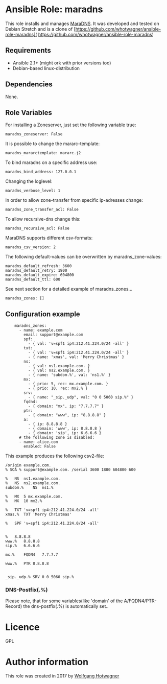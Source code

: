 # Ansible Role: maradns

This role installs and manages [MaraDNS](http://www.maradns.org/). It was developed and tested on Debian Stretch and is a clone of
[https://github.com/whotwagner/ansible-role-maradns]( https://github.com/whotwagner/ansible-role-maradns)

## Requirements

- Ansible 2.1+ (might ork with prior versions too)
- Debian-based linux-distribution

## Dependencies

None.

## Role Variables

For installing a Zoneserver, just set the following variable true:

```
maradns_zoneserver: False
```

It is possible to change the mararc-template:

```
maradns_mararctemplate: mararc.j2
```

To bind maradns on a specific address use:

```
maradns_bind_address: 127.0.0.1
```

Changing the loglevel:

```
maradns_verbose_level: 1
```

In order to allow zone-transfer from specific ip-adresses change:
```
maradns_zone_transfer_acl: False
```

To allow recursive-dns change this:

```
maradns_recursive_acl: False
```

MaraDNS supports different csv-formats:

```
maradns_csv_version: 2
```
The following default-values can be overwritten by maradns_zone-values:

```
maradns_default_refresh: 3600
maradns_default_retry: 1800
maradns_default_expire: 604800
maradns_default_ttl: 600
```

See next section for a detailed example of maradns_zones...
```
maradns_zones: []
```


## Configuration example

```
    maradns_zones:
      - name: example.com
        email: support@example.com
        spf:
          - { val: 'v=spf1 ip4:212.41.224.0/24 -all' }
        txt:
          - { val: 'v=spf1 ip4:212.41.224.0/24 -all' }
          - { name: 'xmas', val: 'Merry Christmas' }
        ns:
          - { val: ns1.example.com. }
          - { val: ns2.example.com. }
          - { name: 'subdom.%', val: 'ns1.%' }
        mx:
          - { prio: 5, rec: mx.example.com. }
          - { prio: 10, rec: mx2.% }
        srv:
          - { name: "_sip._udp", val: "0 0 5060 sip.%" }
        fqdn4:
          - { domain: "mx", ip: "7.7.7.7" }
        ptr:
          - { domain: "www", ip: "8.8.8.8" }
        a:
          - { ip: 8.8.8.8 }
          - { domain: 'www', ip: 8.8.8.8 }
          - { domain: 'sip', ip: 6.6.6.6 }
      # the following zone is disabled:
      - name: alice.com
        enabled: False

```
This example produces the following csv2-file:


```
/origin example.com.
% SOA % support@example.com. /serial 3600 1800 604800 600 

%	NS	ns1.example.com. 
%	NS	ns2.example.com. 
subdom.%	NS	ns1.% 

%	MX	5 mx.example.com. 
%	MX	10 mx2.% 

%	TXT	'v=spf1 ip4:212.41.224.0/24 -all' 
xmas.%	TXT	'Merry Christmas' 

%	SPF	'v=spf1 ip4:212.41.224.0/24 -all' 


%	8.8.8.8 
www.%	8.8.8.8 
sip.%	6.6.6.6 

mx.%	FQDN4	7.7.7.7 

www.%	PTR	8.8.8.8 


_sip._udp.%	SRV	0 0 5060 sip.% 

```

### DNS-Postfix(.%)

Please note, that for some variables(like 'domain' of the A/FQDN4/PTR-Record) the dns-postfix(.%) is automatically set..

# Licence

GPL

# Author information

This role was created in 2017 by [Wolfgang Hotwagner](https://tech.feedyourhead.at)
